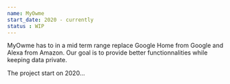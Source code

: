 ```yaml
---
name: MyOwme
start_date: 2020 - currently
status : WIP
---
```

MyOwme has to in a mid term range replace Google Home from Google and Alexa from Amazon.
Our goal is to provide better functionnalities while keeping data private.

The project start on 2020...